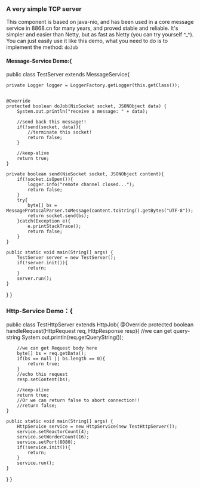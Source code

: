 ### A very simple TCP server
  This component is based on java-nio, and has been used in a core message service in 8868.cn for many years, and proved stable and reliable. It's simpler and easier than Netty, but as fast as Netty (you can try yourself ^_^).
  You can just easily use it like this demo, what you need to do is to implement the method: `doJob` 

#### Message-Service Demo:{
public class TestServer extends MessageService{
	
	private Logger logger = LoggerFactory.getLogger(this.getClass());


	@Override
	protected boolean doJob(NioSocket socket, JSONObject data) {
		System.out.println("receive a message: " + data);
		
		//send back this message!!
		if(!send(socket, data)){
			//terminate this socket!
			return false;
		}
		
		//keep-alive
		return true;
	}

	private boolean send(NioSocket socket, JSONObject content){
		if(!socket.isOpen()){
			logger.info("remote channel closed...");
			return false;
		}
		try{
			byte[] bs = MessageProtocalParser.toMessage(content.toString().getBytes("UTF-8"));
			return socket.send(bs);
		}catch(Exception e){
			e.printStackTrace();
			return false;
		}
	}

	public static void main(String[] args) {
		TestServer server = new TestServer();
		if(!server.init()){
			return;
		}
		server.run();
	}
}
}

### Http-Service Demo：{
public class TestHttpServer extends HttpJob{
	@Override
	protected boolean handleRequest(HttpRequest req, HttpResponse resp){
		//we can get query-string
		System.out.println(req.getQueryString());
		
		//we can get Request body here
		byte[] bs = req.getData();
		if(bs == null || bs.length == 0){
			return true;
		}
		//echo this request
		resp.setContent(bs);
		
		//keep-alive
		return true;
		//Or we can return false to abort connection!!
		//return false;
	}
	
	public static void main(String[] args) {
		HttpService service = new HttpService(new TestHttpServer());
		service.setReactorCount(4);
		service.setWorderCount(16);
		service.setPort(8080);
		if(!service.init()){
			return;
		}
		service.run();
	}
}
}

